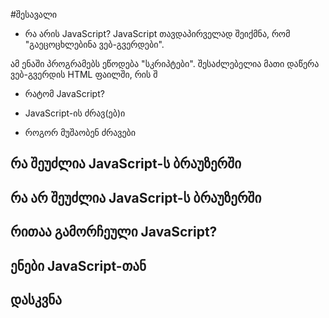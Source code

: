 #შესავალი

- რა არის JavaScript?
JavaScript თავდაპირველად შეიქმნა, რომ "გაეცოცხლებინა ვებ-გვერდები".

ამ ენაში პროგრამებს ეწოდება "სკრიპტები". შესაძლებელია მათი დაწერა ვებ-გვერდის HTML ფაილში, რის შ
- რატომ JavaScript?

- JavaScript-ის ძრავ(ებ)ი

- როგორ მუშაობენ ძრავები

## რა შეუძლია JavaScript-ს ბრაუზერში

## რა არ შეუძლია JavaScript-ს ბრაუზერში

## რითაა გამორჩეული JavaScript?

## ენები JavaScript-თან

## დასკვნა

